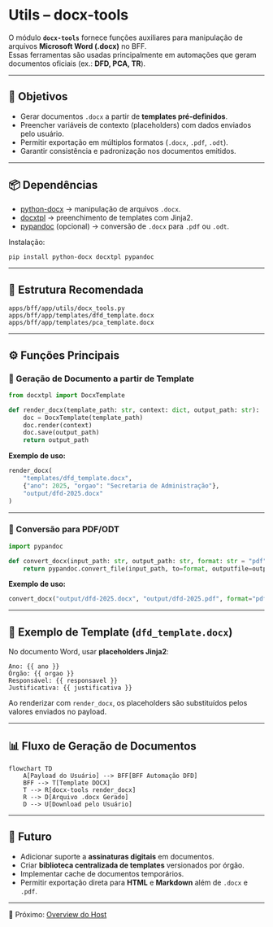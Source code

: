# Utils – docx-tools

O módulo **`docx-tools`** fornece funções auxiliares para manipulação de arquivos **Microsoft Word (.docx)** no BFF.  
Essas ferramentas são usadas principalmente em automações que geram documentos oficiais (ex.: **DFD, PCA, TR**).

---

## 🎯 Objetivos

- Gerar documentos `.docx` a partir de **templates pré-definidos**.  
- Preencher variáveis de contexto (placeholders) com dados enviados pelo usuário.  
- Permitir exportação em múltiplos formatos (`.docx`, `.pdf`, `.odt`).  
- Garantir consistência e padronização nos documentos emitidos.  

---

## 📦 Dependências

- [python-docx](https://python-docx.readthedocs.io/) → manipulação de arquivos `.docx`.  
- [docxtpl](https://docxtpl.readthedocs.io/) → preenchimento de templates com Jinja2.  
- [pypandoc](https://pypi.org/project/pypandoc/) (opcional) → conversão de `.docx` para `.pdf` ou `.odt`.  

Instalação:
```bash
pip install python-docx docxtpl pypandoc
````

---

## 📂 Estrutura Recomendada

```
apps/bff/app/utils/docx_tools.py
apps/bff/app/templates/dfd_template.docx
apps/bff/app/templates/pca_template.docx
```

---

## ⚙️ Funções Principais

### 🔹 Geração de Documento a partir de Template

```python
from docxtpl import DocxTemplate

def render_docx(template_path: str, context: dict, output_path: str):
    doc = DocxTemplate(template_path)
    doc.render(context)
    doc.save(output_path)
    return output_path
```

**Exemplo de uso:**

```python
render_docx(
    "templates/dfd_template.docx",
    {"ano": 2025, "orgao": "Secretaria de Administração"},
    "output/dfd-2025.docx"
)
```

---

### 🔹 Conversão para PDF/ODT

```python
import pypandoc

def convert_docx(input_path: str, output_path: str, format: str = "pdf"):
    return pypandoc.convert_file(input_path, to=format, outputfile=output_path)
```

**Exemplo de uso:**

```python
convert_docx("output/dfd-2025.docx", "output/dfd-2025.pdf", format="pdf")
```

---

## 📑 Exemplo de Template (`dfd_template.docx`)

No documento Word, usar **placeholders Jinja2**:

```
Ano: {{ ano }}
Órgão: {{ orgao }}
Responsável: {{ responsavel }}
Justificativa: {{ justificativa }}
```

Ao renderizar com `render_docx`, os placeholders são substituídos pelos valores enviados no payload.

---

## 📊 Fluxo de Geração de Documentos

```mermaid
flowchart TD
    A[Payload do Usuário] --> BFF[BFF Automação DFD]
    BFF --> T[Template DOCX]
    T --> R[docx-tools render_docx]
    R --> D[Arquivo .docx Gerado]
    D --> U[Download pelo Usuário]
```

---

## 🚀 Futuro

* Adicionar suporte a **assinaturas digitais** em documentos.
* Criar **biblioteca centralizada de templates** versionados por órgão.
* Implementar cache de documentos temporários.
* Permitir exportação direta para **HTML** e **Markdown** além de `.docx` e `.pdf`.

---

📖 Próximo: [Overview do Host](../../20-host/overview.md)

